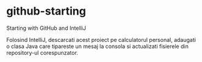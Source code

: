 # github-starting

Starting with GitHub and IntelliJ

Folosind IntelliJ, descarcati acest proiect pe calculatorul personal, adaugati o clasa Java care tipareste un mesaj la consola si actualizati fisierele din repository-ul corespunzator.
